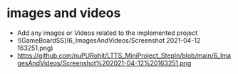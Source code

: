 # images and videos

* Add any images or Videos related to the implemented project
* ![GameBoardSS](6_ImagesAndVideos/Screenshot 2021-04-12 163251.png)
* https://github.com/nuPURohit/LTTS_MiniProject_StepIn/blob/main/6_ImagesAndVideos/Screenshot%202021-04-12%20163251.png
